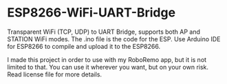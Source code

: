 # ESP8266-WiFi-UART-Bridge
Transparent WiFi (TCP, UDP) to UART Bridge, supports both AP and STATION WiFi modes.
The .ino file is the code for the ESP. Use Arduino IDE for ESP8266 to compile and upload it to the ESP8266.

I made this project in order to use with my RoboRemo app, but it is not limited to that.
You can use it wherever you want, but on your own risk. Read license file for more details.
